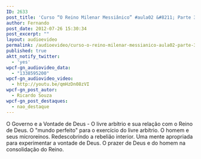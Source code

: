 ```yaml
---
ID: 2633
post_title: 'Curso “O Reino Milenar Messiânico” #aula02 &#8211; Parte 3'
author: Fernando
post_date: 2012-07-26 15:30:34
post_excerpt: ""
layout: audioevideo
permalink: /audioevideo/curso-o-reino-milenar-messianico-aula02-parte-3
published: true
aktt_notify_twitter:
  - 'yes'
wpcf-gn_audiovideo_data:
  - "1338595200"
wpcf-gn_audiovideo_video:
  - http://youtu.be/qmHzDn08zVI
wpcf-gn_post_autor:
  - Ricardo Souza
wpcf-gn_post_destaques:
  - nao_destaque
---
```

O Governo e a Vontade de Deus - O livre arbítrio e sua relação com o Reino de Deus. O "mundo perfeito" para o exercício do livre arbítrio. O homem e seus microreinos. Redescobrindo a rebelião interior. Uma mente apropriada para experimentar a vontade de Deus. O prazer de Deus e do homem na consolidação do Reino.
<div></div>

